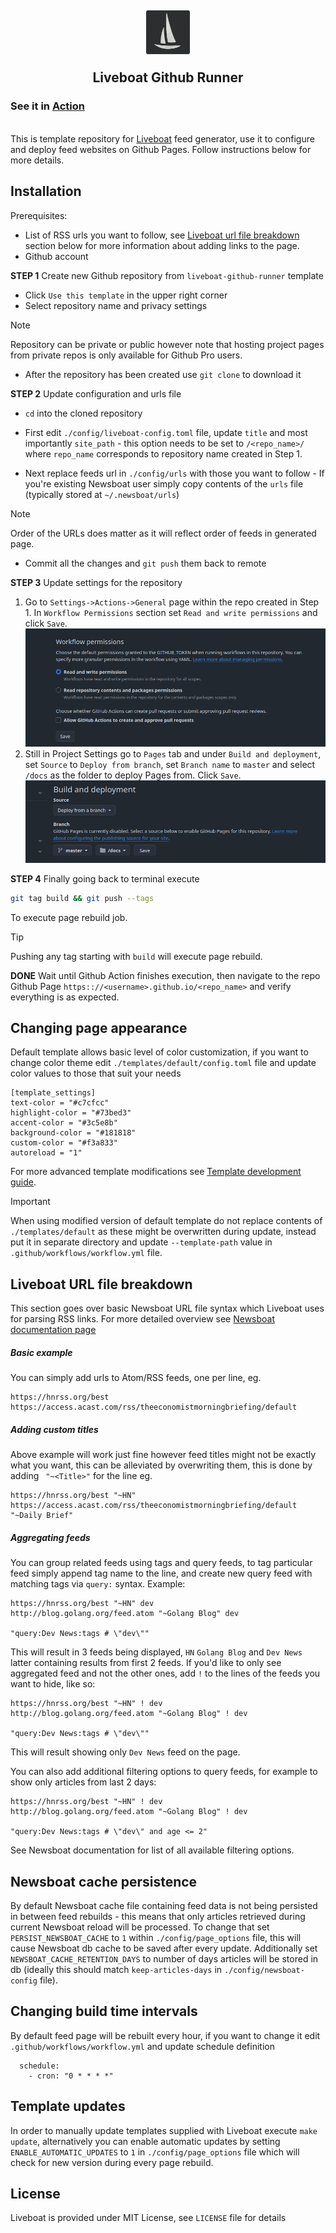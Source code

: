 <h2 align="center">
<img align="center" width="70" height="70" src="./assets/logo.png"><br/>
<br/>
Liveboat Github Runner
</h2>

### See it in [Action](https://konrad.website/liveboat-github-runner)

<br/>
This is template repository for <a href="https://github.com/exaroth/liveboat">Liveboat</a> feed generator, use it to configure and deploy feed websites on Github Pages. Follow instructions below for more details.

## Installation

Prerequisites: 
- List of RSS urls you want to follow, see [Liveboat url file breakdown](#liveboat-url-file-breakdown) section below for more information about adding links to the page.
- Github account

__STEP 1__ Create new Github repository from `liveboat-github-runner` template

- Click `Use this template` in the upper right corner
- Select repository name and privacy settings

> [!NOTE]
> Repository can be private or public however note that hosting project pages from private repos is only available for Github Pro users.

- After the repository has been created use `git clone` to download it

__STEP 2__ Update configuration and urls file
- `cd` into the cloned repository
 
- First edit `./config/liveboat-config.toml` file, update `title` and most importantly `site_path` - this option needs to be set to `/<repo_name>/` where `repo_name` corresponds to repository name created in Step 1.

- Next replace feeds url in `./config/urls` with those you want to follow - If you're existing Newsboat user simply copy contents of the `urls` file (typically stored at `~/.newsboat/urls`)

> [!NOTE]
> Order of the URLs does matter as it will reflect order of feeds in generated page.

- Commit all the changes and `git push` them back to remote
 
__STEP 3__ Update settings for the repository

1. Go to `Settings->Actions->General` page within the repo created in Step 1. In `Workflow Permissions` section set `Read and write permissions` and click `Save`.
![screenshot1](./assets/screen1.png)
2. Still in Project Settings go to `Pages` tab and under `Build and deployment`, set `Source` to `Deploy from branch`, set `Branch name` to `master` and select `/docs` as the folder to deploy Pages from. Click `Save`.
![screenshot2](./assets/screen2.png)

__STEP 4__ Finally going back to terminal execute
``` sh
git tag build && git push --tags
```
To execute page rebuild job.

> [!TIP]
> Pushing any tag starting with `build` will execute page rebuild.

__DONE__ Wait until Github Action finishes execution, then navigate to the repo Github Page `https:://<username>.github.io/<repo_name>` and verify everything is as expected.

## Changing page appearance
Default template allows basic level of color customization, if you want to change color theme edit `./templates/default/config.toml` file and update color values to those that suit your needs

```
[template_settings]
text-color = "#c7cfcc"
highlight-color = "#73bed3"
accent-color = "#3c5e8b"
background-color = "#181818"
custom-color = "#f3a833"
autoreload = "1"
```

For more advanced template modifications see [Template development guide](https://github.com/exaroth/liveboat/tree/develop/templates).

> [!IMPORTANT]
> When using modified version of default template do not replace contents of `./templates/default` as these might be overwritten during update, instead put it in separate directory and update `--template-path` value in `.github/workflows/workflow.yml` file.

## Liveboat URL file breakdown
This section goes over basic Newsboat URL file syntax which Liveboat uses for parsing RSS links. For more detailed overview see [Newsboat documentation page](https://newsboat.org/releases/2.10.2/docs/newsboat.html)

##### Basic example
You can simply add urls to Atom/RSS feeds, one per line, eg.
```
https://hnrss.org/best
https://access.acast.com/rss/theeconomistmorningbriefing/default
```
##### Adding custom titles
Above example will work just fine however feed titles might not be exactly what you want, this can be alleviated by overwriting them, this is done by adding ` "~<Title>"` for the line eg.
```
https://hnrss.org/best "~HN" 
https://access.acast.com/rss/theeconomistmorningbriefing/default "~Daily Brief"
```

##### Aggregating feeds
You can group related feeds using tags and query feeds, to tag particular feed simply append tag name to the line, and create new query feed with matching tags via `query:` syntax. Example:

```
https://hnrss.org/best "~HN" dev
http://blog.golang.org/feed.atom "~Golang Blog" dev

"query:Dev News:tags # \"dev\""
```
This will result in 3 feeds being displayed, `HN` `Golang Blog` and `Dev News` latter containing results from first 2 feeds. If you'd like to only see aggregated feed and not the other ones, add `!` to the lines of the feeds you want to hide, like so:

```
https://hnrss.org/best "~HN" ! dev
http://blog.golang.org/feed.atom "~Golang Blog" ! dev

"query:Dev News:tags # \"dev\""
```

This will result showing only `Dev News` feed on the page. 

You can also add additional filtering options to query feeds, for example to show only articles from last 2 days:

```
https://hnrss.org/best "~HN" ! dev
http://blog.golang.org/feed.atom "~Golang Blog" ! dev

"query:Dev News:tags # \"dev\" and age <= 2"
```
See Newsboat documentation for list of all available filtering options.

## Newsboat cache persistence

By default Newsboat cache file containing feed data is not being persisted in between feed rebuilds - this means that only articles retrieved during current Newsboat reload will be processed. To change that set `PERSIST_NEWSBOAT_CACHE` to `1` within `./config/page_options` file, this will cause Newsboat db cache to be saved after every update. Additionally set `NEWSBOAT_CACHE_RETENTION_DAYS` to number of days articles will be stored in db (ideally this should match `keep-articles-days` in `./config/newsboat-config` file).

## Changing build time intervals
By default feed page will be rebuilt every hour, if you want to change it edit `.github/workflows/workflow.yml` and update schedule definition
```
  schedule:
    - cron: "0 * * * *"

```
## Template updates

In order to manually update templates supplied with Liveboat execute `make update`, alternatively you can enable automatic updates by setting `ENABLE_AUTOMATIC_UPDATES` to `1` in `./config/page_options` file which will check for new version during every page rebuild.

## License
Liveboat is provided under MIT License, see `LICENSE` file for details
